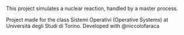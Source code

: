 This project simulates a nuclear reaction, handled by a master process.

Project made for the class Sistemi Operativi (Operative Systems) at Università degli Studi di Torino.
Developed with @niccolofaraca
